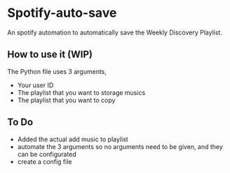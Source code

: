# Spotify-auto-save
An spotify automation to automatically save the Weekly Discovery Playlist.

## How to use it (WIP)
The Python file uses 3 arguments,
 - Your user ID
 - The playlist that you want to storage musics
 - The playlist that you want to copy

## To Do
 - Added the actual add music to playlist
 - automate the 3 arguments so no arguments need to be given, and they can be configurated
 - create a config file
